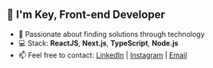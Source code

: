 ## 👋 I'm Key, Front-end Developer

- 💙 Passionate about finding solutions through technology
- 💻 Stack: **ReactJS**, **Next.js**, **TypeScript**, **Node.js**
- 📫 Feel free to contact: <a href="https://www.linkedin.com/in/key-yu-wan" target="_blank">LinkedIn</a> | <a href="https://www.instagram.com/keyyuwan/" target="_blank">Instagram</a> | 
<a href="mailto:keyflcbyuwan@gmail.com" target="_blank">Email</a>
